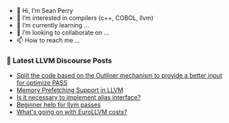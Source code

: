 - 👋 Hi, I’m Sean Perry
- 👀 I’m interested in compilers (c++, COBOL, llvm)
- 🌱 I’m currently learning ...
- 💞️ I’m looking to collaborate on ...
- 📫 How to reach me ...

<!---
s66perry/s66perry is a ✨ special ✨ repository because its `README.md` (this file) appears on your GitHub profile.
You can click the Preview link to take a look at your changes.
--->
### 📕 Latest LLVM Discourse Posts

<!-- DISCOURSE-LLVM:START -->
- [Split the code based on the Outliner mechanism to provide a better input for optimize PASS](https://discourse.llvm.org/t/split-the-code-based-on-the-outliner-mechanism-to-provide-a-better-input-for-optimize-pass/76822#post_1)
- [Memory Prefetching Support in LLVM](https://discourse.llvm.org/t/memory-prefetching-support-in-llvm/74078#post_10)
- [Is it necessary to implement alias interface?](https://discourse.llvm.org/t/is-it-necessary-to-implement-alias-interface/76790#post_3)
- [Beginner help for llvm passes](https://discourse.llvm.org/t/beginner-help-for-llvm-passes/76600#post_17)
- [What&#39;s going on with EuroLLVM costs?](https://discourse.llvm.org/t/whats-going-on-with-eurollvm-costs/76687?page=2#post_42)
<!-- DISCOURSE-LLVM:END -->
